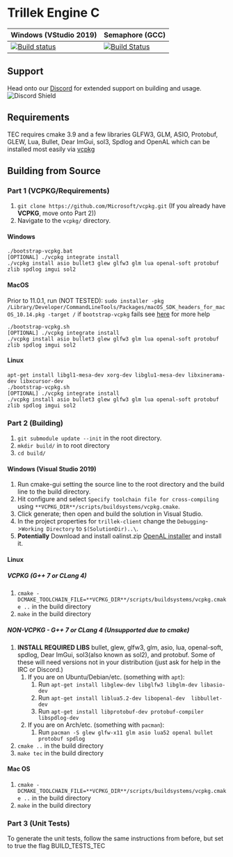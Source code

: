 # Trillek Engine C
| Windows (VStudio 2019)  | Semaphore (GCC) |
|-------------------------|-----------------|
| [![Build status](https://ci.appveyor.com/api/projects/status/809xi9ukwo7sgsip?svg=true)](https://ci.appveyor.com/project/adam4813/tec-hem9u) | [![Build Status](https://semaphoreci.com/api/v1/trillek-team/tec/branches/master/shields_badge.svg)](https://semaphoreci.com/trillek-team/tec) |

## Support
Head onto our [Discord](https://discord.gg/HM8hhbGSjd) for extended support on building and usage.  
![Discord Shield](https://discordapp.com/api/guilds/671106829853523969/widget.png?style=shield)

## Requirements
TEC requires cmake 3.9 and a few libraries GLFW3, GLM, ASIO, Protobuf, GLEW, Lua, Bullet, Dear ImGui, sol3, Spdlog and OpenAL which can be installed most easily via [vcpkg](#vcpkg)

## Building from Source
### Part 1 (VCPKG/Requirements)
1. `git clone https://github.com/Microsoft/vcpkg.git` (If you already have **VCPKG**, move onto Part 2))
1. Navigate to the `vcpkg/` directory.

#### Windows
	./bootstrap-vcpkg.bat
	[OPTIONAL] ./vcpkg integrate install
	./vcpkg install asio bullet3 glew glfw3 glm lua openal-soft protobuf zlib spdlog imgui sol2

#### MacOS
Prior to 11.0.1, run (NOT TESTED): `sudo installer -pkg /Library/Developer/CommandLineTools/Packages/macOS_SDK_headers_for_macOS_10.14.pkg -target /` if `bootstrap-vcpkg` fails see [here](https://donatstudios.com/MojaveMissingHeaderFiles) for more help

	./bootstrap-vcpkg.sh
	[OPTIONAL] ./vcpkg integrate install
	./vcpkg install asio bullet3 glew glfw3 glm lua openal-soft protobuf zlib spdlog imgui sol2

#### Linux
	apt-get install libgl1-mesa-dev xorg-dev libglu1-mesa-dev libxinerama-dev libxcursor-dev
	./bootstrap-vcpkg.sh
	[OPTIONAL] ./vcpkg integrate install
	./vcpkg install asio bullet3 glew glfw3 glm lua openal-soft protobuf zlib spdlog imgui sol2

### Part 2 (Building)
1. `git submodule update --init` in the root directory.
1. `mkdir build/` in to root directory
1. `cd build/`
#### Windows (Visual Studio 2019)
   1. Run cmake-gui setting the source line to the root directory and the build line to the build directory.
   1. Hit configure and select `Specify toolchain file for cross-compiling` using `**VCPKG_DIR**/scripts/buildsystems/vcpkg.cmake`.
   1. Click generate; then open and build the solution in Visual Studio.
   1. In the project properties for `trillek-client` change the `Debugging`->`Working Directory` to `$(SolutionDir)..\`.
   1. **Potentially** Download and install oalinst.zip [OpenAL installer](http://openal.org/downloads/) and install it.
#### Linux
##### VCPKG (G++ 7 or CLang 4)
   1. `cmake -DCMAKE_TOOLCHAIN_FILE=**VCPKG_DIR**/scripts/buildsystems/vcpkg.cmake ..` in the build directory
   1. `make` in the build directory
##### NON-VCPKG - G++ 7 or CLang 4 (Unsupported due to cmake)
   1. **INSTALL REQUIRED LIBS** bullet, glew, glfw3, glm, asio, lua, openal-soft, spdlog, Dear ImGui, sol3(also known as sol2), and protobuf. Some of these will need versions not in your distribution (just ask for help in the IRC or Discord.)
      1. If you are on Ubuntu/Debian/etc. (something with `apt`):
         1. Run `apt-get install libglew-dev libglfw3 libglm-dev libasio-dev`
         2. Run `apt-get install liblua5.2-dev libopenal-dev  libbullet-dev`
         3. Run `apt-get install libprotobuf-dev protobuf-compiler libspdlog-dev`
      1. If you are on Arch/etc. (something with `pacman`):
         1. Run `pacman -S glew glfw-x11 glm asio lua52 openal bullet protobuf spdlog`
   1. `cmake ..` in the build directory
   1. `make tec` in the build directory

#### Mac OS
   1. `cmake -DCMAKE_TOOLCHAIN_FILE=**VCPKG_DIR**/scripts/buildsystems/vcpkg.cmake ..` in the build directory
   1. `make` in the build directory

### Part 3 (Unit Tests)
To generate the unit tests, follow the same instructions from before, but set to true the flag BUILD_TESTS_TEC
